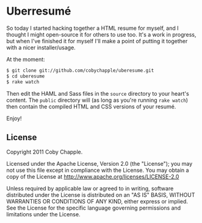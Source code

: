 # Uberresumé

So today I started hacking together a HTML resume for myself, and I thought I might open-source it for others to use too. It's a work in progress, but when I've finished it for myself I'll make a point of putting it together with a nicer installer/usage.

At the moment:

```sh
$ git clone git://github.com/cobychapple/uberesume.git
$ cd uberesume
$ rake watch
```

Then edit the HAML and Sass files in the `source` directory to your heart's content. The `public` directory will (as long as you're running `rake watch`) then contain the compiled HTML and CSS versions of your resumé.

Enjoy!

## License

Copyright 2011 Coby Chapple.

Licensed under the Apache License, Version 2.0 (the "License"); you may not use this file except in compliance with the License. You may obtain a copy of the License at http://www.apache.org/licenses/LICENSE-2.0

Unless required by applicable law or agreed to in writing, software distributed under the License is distributed on an "AS IS" BASIS, WITHOUT WARRANTIES OR CONDITIONS OF ANY KIND, either express or implied. See the License for the specific language governing permissions and limitations under the License.

